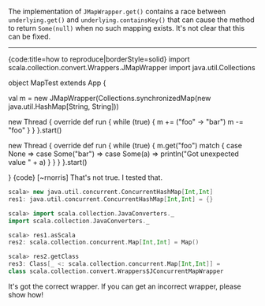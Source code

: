 The implementation of `JMapWrapper.get()` contains a race between `underlying.get()` and `underlying.containsKey()` that can cause the method to return `Some(null)` when no such mapping exists. It's not clear that this can be fixed. 

----

{code:title=how to reproduce|borderStyle=solid}
import scala.collection.convert.Wrappers.JMapWrapper
import java.util.Collections

object MapTest extends App {

  val m = new JMapWrapper(Collections.synchronizedMap(new java.util.HashMap[String, String]))

  new Thread {
    override def run {
      while (true) {
        m += ("foo" -> "bar")
        m -= "foo"
      }
    }
  }.start()

  new Thread {
    override def run {
      while (true) {
        m.get("foo") match {
          case None =>
          case Some("bar") =>
          case Some(a) => println("Got unexpected value " + a)
        }
      }
    }
  }.start()

}
{code}
[~rnorris] That's not true.  I tested that.

```scala
scala> new java.util.concurrent.ConcurrentHashMap[Int,Int]
res1: java.util.concurrent.ConcurrentHashMap[Int,Int] = {}

scala> import scala.collection.JavaConverters._
import scala.collection.JavaConverters._

scala> res1.asScala
res2: scala.collection.concurrent.Map[Int,Int] = Map()

scala> res2.getClass
res3: Class[_ <: scala.collection.concurrent.Map[Int,Int]] =
class scala.collection.convert.Wrappers$JConcurrentMapWrapper
```

It's got the correct wrapper.  If you can get an incorrect wrapper, please show how!
